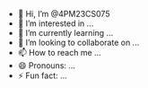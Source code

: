 - 👋 Hi, I’m @4PM23CS075
- 👀 I’m interested in ...
- 🌱 I’m currently learning ...
- 💞️ I’m looking to collaborate on ...
- 📫 How to reach me ...
- 😄 Pronouns: ...
- ⚡ Fun fact: ...

<!---
4PM23CS/4PM23CS is a ✨ special ✨ repository because its `README.md` (this file) appears on your GitHub profile.
You can click the Preview link to take a look at your changes.
--->
